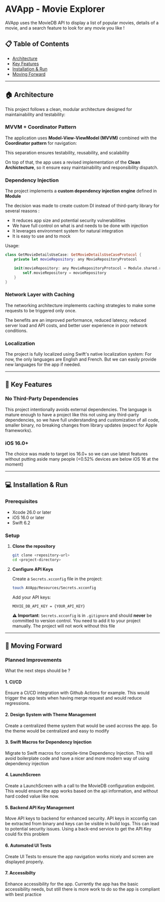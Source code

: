 
# AVApp - Movie Explorer

AVApp uses the MovieDB API to display a list of popular movies, details of a movie, and a search feature to look for any movie you like !

## 📋 Table of Contents

- [Architecture](#architecture)
- [Key Features](#key-features)
- [Installation & Run](#installation--run)
- [Moving Forward](#moving-forward)

---

## :house:  Architecture

This project follows a clean, modular architecture designed for maintainability and testability:

### MVVM + Coordinator Pattern

The application uses **Model-View-ViewModel (MVVM)** combined with the **Coordinator pattern** for navigation:

This separation ensures testability, reusability, and scalability

On top of that, the app uses a revised implementation of the **Clean Archictecture**, so it ensure easy maintainability and responsibility dispatch.

### Dependency Injection

The project implements a **custom dependency injection engine** defined in **Module** 

The decision was made to create custom DI instead of third-party library for several reasons : 
- It reduces app size and potential security vulnerabilities
- We have full control on what is and needs to be done with injection
- It leverages environment system for natural integration
- It is easy to use and to mock

Usage:
```swift
class GetMovieDetailsUseCase: GetMovieDetailsUseCaseProtocol {
    private let movieRepository: any MovieRepositoryProtocol

    init(movieRepository: any MovieRepositoryProtocol = Module.shared.resolve()) {
        self.movieRepository = movieRepository
    }
}
```

### Network Layer with Caching

The networking architecture implements caching strategies to make some requests to be triggered only once.

The benefits are an improved performance, reduced latency, reduced server load and API costs, and better user experience in poor network conditions.

### Localization

The project is fully localized using Swift's native localization system:
For now, the only languages are English and French. But we can easily provide new languages for the app if needed.

---

## 🚀 Key Features

### No Third-Party Dependencies

This project intentionally avoids external dependencies. The language is mature enough to have a project like this not using any third-party dependencies, so we have full understanding and customization of all code, smaller binary, no breaking changes from library updates (expect for Apple frameworks).

### iOS 16.0+

The choice was made to target ios 16.0+ so we can use latest features without putting aside many people (<0.52% devices are below iOS 16 at the moment)

---

## 💻 Installation & Run

### Prerequisites

- Xcode 26.0 or later
- iOS 16.0 or later
- Swift 6.2

### Setup

1. **Clone the repository**
   ```bash
   git clone <repository-url>
   cd <project-directory>
   ```

2. **Configure API Keys**
   
   Create a `Secrets.xcconfig` file in the project:
   ```bash
   touch AVApp/Resources/Secrets.xcconfig
   ```

   Add your API keys:
   ```
   MOVIE_DB_API_KEY = {YOUR_API_KEY}
   ```

   **⚠️ Important**: `Secrets.xcconfig` is in `.gitignore` and should **never** be committed to version control. You need to add it to your project manually. The project will not work without this file

---

## 🚀 Moving Forward

### Planned Improvements

What the next steps should be ?

#### 1. **CI/CD** 
Ensure a CI/CD integration with Github Actions for example. This would trigger the app tests when having merge request and would reduce regressions.

#### 2. **Design System with Theme Management**

Create a centralized theme system that would be used accross the app. So the theme would be centralized and easy to modify

#### 3. **Swift Macros for Dependency Injection**

Migrate to Swift macros for compile-time Dependency Injection. This will avoid boilerplate code and have a nicer and more modern way of using dependency injection 

#### 4. LaunchScreen

Create a LaunchScreen with a call to the MovieDB configuration endpoint. This would ensure the app works based on the api information, and without hard coded value like now.

#### 5. **Backend API Key Management**

Move API keys to backend for enhanced security.  API keys in xcconfig can be extracted from binary and keys can be visible in build logs. This can lead to potential security issues. Using a back-end service to get the API Key could fix this problem

#### 6. **Automated UI Tests**

Create UI Tests to ensure the app navigation works nicely and screen are displayed properly.

#### 7. **Accessibilty**

Enhance accessibility for the app. Currently the app has the basic accessibility needs, but still there is more work to do so the app is compliant with best practice  
